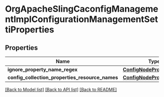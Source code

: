 # OrgApacheSlingCaconfigManagementImplConfigurationManagementSettiProperties

## Properties
Name | Type | Description | Notes
------------ | ------------- | ------------- | -------------
**ignore_property_name_regex** | [**ConfigNodePropertyArray**](ConfigNodePropertyArray.md) |  | [optional] 
**config_collection_properties_resource_names** | [**ConfigNodePropertyArray**](ConfigNodePropertyArray.md) |  | [optional] 

[[Back to Model list]](../README.md#documentation-for-models) [[Back to API list]](../README.md#documentation-for-api-endpoints) [[Back to README]](../README.md)


